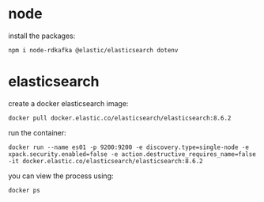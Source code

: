 
# node
install the packages:
```
npm i node-rdkafka @elastic/elasticsearch dotenv
```
# elasticsearch

create a docker elasticsearch image:
```
docker pull docker.elastic.co/elasticsearch/elasticsearch:8.6.2
```

run the container:
```
docker run --name es01 -p 9200:9200 -e discovery.type=single-node -e xpack.security.enabled=false -e action.destructive_requires_name=false -it docker.elastic.co/elasticsearch/elasticsearch:8.6.2
```
you can view the process using:
```
docker ps
```
